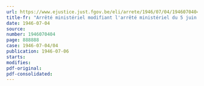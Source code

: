 ```yaml
---
url: https://www.ejustice.just.fgov.be/eli/arrete/1946/07/04/1946070404/justel
title-fr: "Arrêté ministériel modifiant l'arrêté ministériel du 5 juin 1946 relatif au rationnement du lait"
date: 1946-07-04
source:
number: 1946070404
page: 888888
case: 1946-07-04/04
publication: 1946-07-06
starts:
modifies:
pdf-original:
pdf-consolidated:
---
```


